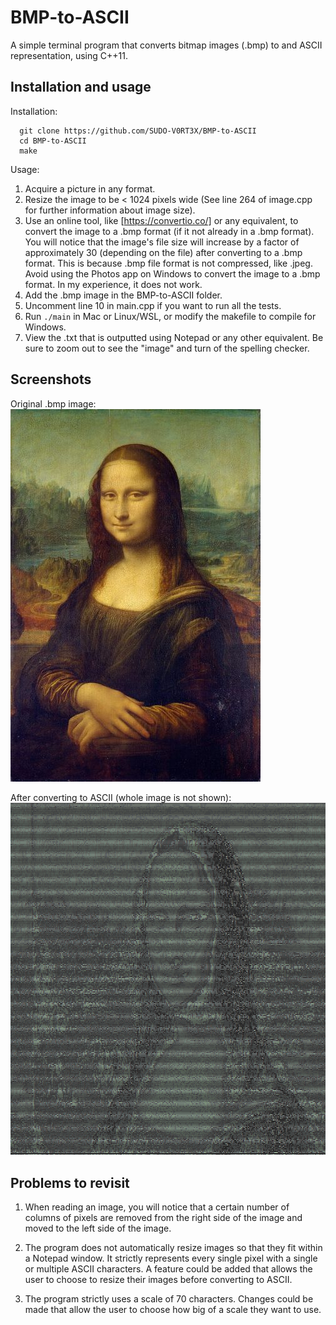 
# BMP-to-ASCII

A simple terminal program that converts bitmap images (.bmp) to and ASCII representation, using C++11.


## Installation and usage
Installation:
```
  git clone https://github.com/SUDO-V0RT3X/BMP-to-ASCII
  cd BMP-to-ASCII
  make
```

Usage:
1. Acquire a picture in any format.
2. Resize the image to be < 1024 pixels wide (See line 264 of image.cpp for further information about image size).
3. Use an online tool, like [https://convertio.co/] or any equivalent, to convert the image to a .bmp format (if it not already in a .bmp format). You will notice that the image's file size will increase by a factor of approximately 30 (depending on the file) after converting to a .bmp format. This is because .bmp file format is not compressed, like .jpeg. Avoid using the Photos app on Windows to convert the image to a .bmp format. In my experience, it does not work.
4. Add the .bmp image in the BMP-to-ASCII folder. 
5. Uncomment line 10 in main.cpp if you want to run all the tests.
6. Run ```./main``` in Mac or Linux/WSL, or modify the makefile to compile for Windows.
7. View the .txt that is outputted using Notepad or any other equivalent. Be sure to zoom out to see the "image" and turn of the spelling checker.
    

## Screenshots

Original .bmp image:
![Before](https://raw.githubusercontent.com/SUDO-V0RT3X/BMP-to-ASCII/refs/heads/main/example.bmp)

After converting to ASCII (whole image is not shown): 
![After](https://raw.githubusercontent.com/SUDO-V0RT3X/BMP-to-ASCII/refs/heads/main/screenshot.png)


## Problems to revisit

1.  When reading an image, you will notice that a certain number of columns of pixels are removed from the right side of the image and moved to the left side of the image.

2. The program does not automatically resize images so that they fit within a Notepad window. It strictly represents every single pixel with a single or multiple ASCII characters. A feature could be added that allows the user to choose to resize their images before converting to ASCII.

3. The program strictly uses a scale of 70 characters. Changes could be made that allow the user to choose how big of a scale they want to use.